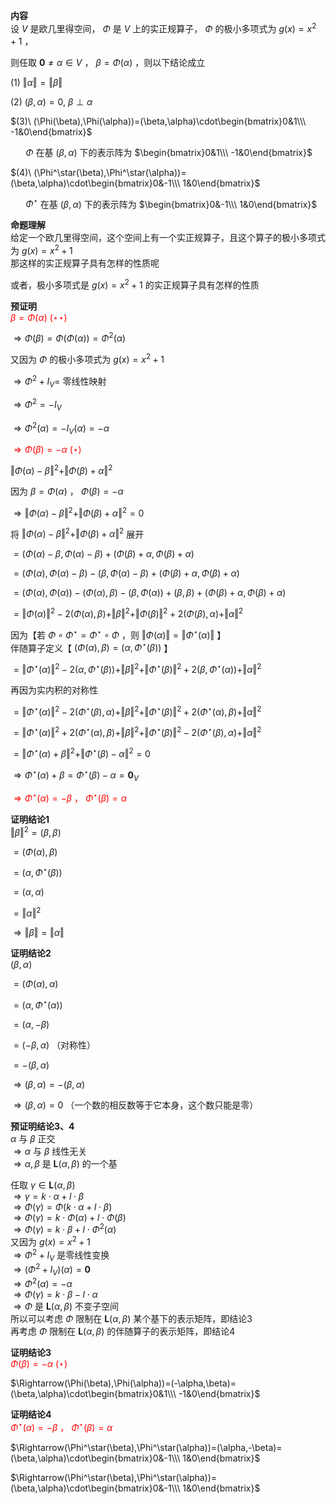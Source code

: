 **内容**  
设 $V$ 是欧几里得空间， $\Phi$ 是 $V$ 上的实正规算子， $\Phi$ 的极小多项式为 $g(x)=x^2+1$ ，  
  
则任取 $\mathbf0\neq \alpha\in V$ ， $\beta=\Phi(\alpha)$ ，则以下结论成立  
  
$(1)\ \Vert \alpha\Vert=\Vert \beta\Vert$  
  
$(2)\ (\beta,\alpha)=0,\ \beta\perp \alpha$  
  
$(3)\ (\Phi(\beta),\Phi(\alpha))=(\beta,\alpha)\cdot\begin{bmatrix}0&1\\\ -1&0\end{bmatrix}$  
  
$\quad\enspace\Phi$ 在基 $(\beta,\alpha)$ 下的表示阵为 $\begin{bmatrix}0&1\\\ -1&0\end{bmatrix}$  
  
$(4)\ (\Phi^\star(\beta),\Phi^\star(\alpha))=(\beta,\alpha)\cdot\begin{bmatrix}0&-1\\\ 1&0\end{bmatrix}$  
  
$\quad\enspace\Phi^\star$ 在基 $(\beta,\alpha)$ 下的表示阵为 $\begin{bmatrix}0&-1\\\ 1&0\end{bmatrix}$  
  
**命题理解**  
给定一个欧几里得空间，这个空间上有一个实正规算子，且这个算子的极小多项式为 $g(x)=x^2+1$  
那这样的实正规算子具有怎样的性质呢  
  
或者，极小多项式是 $g(x)=x^2+1$ 的实正规算子具有怎样的性质  
  
**预证明**  
<font color=red> $\beta=\Phi(\alpha)\ (\star\star)$ </font>  
  
$\Rightarrow\Phi(\beta)=\Phi(\Phi(\alpha))=\Phi^2(\alpha)$  
  
又因为 $\Phi$ 的极小多项式为 $g(x)=x^2+1$  
  
$\Rightarrow\Phi^2+I_V=$ 零线性映射  
  
$\Rightarrow\Phi^2=-I_V$  
  
$\Rightarrow\Phi^2(\alpha)=-I_V(\alpha)=-\alpha$  
  
<font color=red> $\Rightarrow\Phi(\beta)=-\alpha\ (\star)$ </font>  
  
$\Vert\Phi(\alpha)-\beta\Vert^2+\Vert\Phi(\beta)+\alpha\Vert^2$  
  
因为 $\beta=\Phi(\alpha)$ ， $\Phi(\beta)=-\alpha$  
  
$\Rightarrow\Vert\Phi(\alpha)-\beta\Vert^2+\Vert\Phi(\beta)+\alpha\Vert^2=0$  
  
将 $\Vert\Phi(\alpha)-\beta\Vert^2+\Vert\Phi(\beta)+\alpha\Vert^2$ 展开  
  
$=(\Phi(\alpha)-\beta,\Phi(\alpha)-\beta)+(\Phi(\beta)+\alpha,\Phi(\beta)+\alpha)$  
  
$=(\Phi(\alpha),\Phi(\alpha)-\beta)-(\beta,\Phi(\alpha)-\beta)+(\Phi(\beta)+\alpha,\Phi(\beta)+\alpha)$  
  
$=(\Phi(\alpha),\Phi(\alpha))-(\Phi(\alpha),\beta)-(\beta,\Phi(\alpha))+(\beta,\beta)+(\Phi(\beta)+\alpha,\Phi(\beta)+\alpha)$  
  
$=\Vert\Phi(\alpha)\Vert^2-2(\Phi(\alpha),\beta)+\Vert \beta\Vert^2+\Vert\Phi(\beta)\Vert^2+2(\Phi(\beta),\alpha)+\Vert \alpha\Vert^2$  
  
因为【若 $\Phi\circ\Phi^\star=\Phi^\star\circ\Phi$ ，则 $\Vert\Phi(\alpha)\Vert=\Vert\Phi^\star(\alpha)\Vert$ 】  
伴随算子定义【 $(\Phi(\alpha),\beta)=(\alpha,\Phi^\star(\beta))$ 】  
  
$=\Vert\Phi^\star(\alpha)\Vert^2-2(\alpha,\Phi^\star(\beta))+\Vert \beta\Vert^2+\Vert\Phi^\star(\beta)\Vert^2+2(\beta,\Phi^\star(\alpha))+\Vert \alpha\Vert^2$  
  
再因为实内积的对称性  
  
$=\Vert\Phi^\star(\alpha)\Vert^2-2(\Phi^\star(\beta),\alpha)+\Vert \beta\Vert^2+\Vert\Phi^\star(\beta)\Vert^2+2(\Phi^\star(\alpha),\beta)+\Vert \alpha\Vert^2$  
  
$=\Vert\Phi^\star(\alpha)\Vert^2+2(\Phi^\star(\alpha),\beta)+\Vert \beta\Vert^2+\Vert\Phi^\star(\beta)\Vert^2-2(\Phi^\star(\beta),\alpha)+\Vert \alpha\Vert^2$  
  
$=\Vert\Phi^\star(\alpha)+\beta\Vert^2+\Vert\Phi^\star(\beta)-\alpha\Vert^2=0$  
  
$\Rightarrow\Phi^\star(\alpha)+\beta=\Phi^\star(\beta)-\alpha=\mathbf0_V$  
  
<font color=red> $\Rightarrow\Phi^\star(\alpha)=-\beta$ ， $\Phi^\star(\beta)=\alpha$ </font>  
  
**证明结论1**  
$\Vert \beta\Vert^2=(\beta,\beta)$  
  
$=(\Phi(\alpha),\beta)$  
  
$=(\alpha,\Phi^\star(\beta))$  
  
$=(\alpha,\alpha)$  
  
$=\Vert \alpha\Vert^2$  
  
$\Rightarrow\Vert \beta\Vert=\Vert \alpha\Vert$  
  
**证明结论2**  
$(\beta,\alpha)$  
  
$=(\Phi(\alpha),\alpha)$  
  
$=(\alpha,\Phi^\star(\alpha))$  
  
$=(\alpha,-\beta)$  
  
$=(-\beta,\alpha)$ （对称性）  
  
$=-(\beta,\alpha)$  
  
$\Rightarrow(\beta,\alpha)=-(\beta,\alpha)$  
  
$\Rightarrow(\beta,\alpha)=0$ （一个数的相反数等于它本身，这个数只能是零）  
  
**预证明结论3、4**  
$\alpha$ 与 $\beta$ 正交  
$\Rightarrow\alpha$ 与 $\beta$ 线性无关  
$\Rightarrow\alpha,\beta$ 是 $\mathbf{L}(\alpha,\beta)$ 的一个基  
  
任取 $\gamma\in\mathbf{L}(\alpha,\beta)$  
$\Rightarrow\gamma=k\cdot\alpha+l\cdot\beta$  
$\Rightarrow\Phi(\gamma)=\Phi(k\cdot\alpha+l\cdot\beta)$  
$\Rightarrow\Phi(\gamma)=k\cdot\Phi(\alpha)+l\cdot\Phi(\beta)$  
$\Rightarrow\Phi(\gamma)=k\cdot\beta+l\cdot\Phi^2(\alpha)$  
又因为 $g(x)=x^2+1$  
$\Rightarrow\Phi^2+I_V$ 是零线性变换  
$\Rightarrow(\Phi^2+I_V)(\alpha)=\mathbf0$  
$\Rightarrow\Phi^2(\alpha)=-\alpha$  
$\Rightarrow\Phi(\gamma)=k\cdot\beta-l\cdot\alpha$  
$\Rightarrow\Phi$ 是 $\mathbf{L}(\alpha,\beta)$ 不变子空间  
所以可以考虑 $\Phi$ 限制在 $\mathbf{L}(\alpha,\beta)$ 某个基下的表示矩阵，即结论3  
再考虑 $\Phi$ 限制在 $\mathbf{L}(\alpha,\beta)$ 的伴随算子的表示矩阵，即结论4  
  
**证明结论3**  
<font color=red> $\Phi(\beta)=-\alpha\ (\star)$ </font>  
  
$\Rightarrow(\Phi(\beta),\Phi(\alpha))=(-\alpha,\beta)=(\beta,\alpha)\cdot\begin{bmatrix}0&1\\\ -1&0\end{bmatrix}$  
  
**证明结论4**  
<font color=red> $\Phi^\star(\alpha)=-\beta$ ， $\Phi^\star(\beta)=\alpha$ </font>  
  
$\Rightarrow(\Phi^\star(\beta),\Phi^\star(\alpha))=(\alpha,-\beta)=(\beta,\alpha)\cdot\begin{bmatrix}0&-1\\\ 1&0\end{bmatrix}$  
  
$\Rightarrow(\Phi^\star(\beta),\Phi^\star(\alpha))=(\beta,\alpha)\cdot\begin{bmatrix}0&-1\\\ 1&0\end{bmatrix}$  
